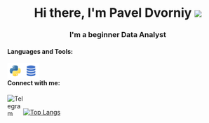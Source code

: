<h1 align="center">Hi there, I'm Pavel Dvorniy
<img src="https://github.com/blackcater/blackcater/raw/main/images/Hi.gif" height="32"/></h1>
<h3 align="center">I'm a beginner Data Analyst</h3>





<h4>Languages and Tools:</h4>
<img align="left" alt="Python" width="36px" src="https://raw.githubusercontent.com/github/explore/80688e429a7d4ef2fca1e82350fe8e3517d3494d/topics/python/python.png" />
<img align="left" alt="SQL" width="36px" src="https://raw.githubusercontent.com/github/explore/80688e429a7d4ef2fca1e82350fe8e3517d3494d/topics/sql/sql.png" />
<br>

<h4> Connect with me:</h4>
<a href='https://t.me/pasha_frossst'><img align="left" alt="Telegram" width="36px" src="https://user-images.githubusercontent.com/49933115/139837223-bf23d3a9-4638-4e17-994a-ac8678d5f517.png" />
<br>

[![Top Langs](https://github-readme-stats.vercel.app/api/top-langs/?username=Frossst61)](https://github.com/anuraghazra/github-readme-stats)
